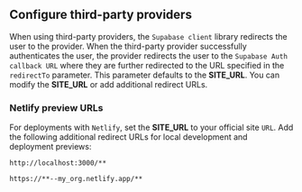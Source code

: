 ## Configure third-party providers

When using third-party providers, the `Supabase client` library redirects the user to the provider. When the third-party provider successfully authenticates the user, the provider redirects the user to the `Supabase Auth callback URL` where they are further redirected to the URL specified in the `redirectTo` parameter. This parameter defaults to the <b>SITE_URL</b>. You can modify the <b>SITE_URL</b> or add additional redirect URLs.

### Netlify preview URLs

For deployments with `Netlify`, set the <b>SITE_URL</b> to your official site `URL`. Add the following additional redirect URLs for local development and deployment previews:

```
http://localhost:3000/**

https://**--my_org.netlify.app/**
```
